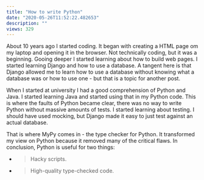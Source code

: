 ```yaml
---
title: "How to write Python"
date: "2020-05-26T11:52:22.482653"
description: ""
views: 329
---
```

About 10 years ago I started coding. It began with creating a HTML page
om my laptop and opening it in the browser. Not technically coding, but
it was a beginning. Gooing deeper I started learning about how to build
web pages. I started learning Django and how to use a database. A
tangent here is that Django allowed me to learn how to use a database
without knowing what a database was or how to use one - but that is a
topic for another post.

When I started at university I had a good comprehension of Python and
Java. I started learning Java and started using that in my Python code.
This is where the faults of Python became clear, there was no way to
write Python without massive amounts of tests. I started learning about
testing. I should have used mocking, but Django made it easy to just
test against an actual database.

That is where MyPy comes in - the type checker for Python. It
transformed my view on Python because it removed many of the critical
flaws. In conclusion, Python is useful for two things:

  - > Hacky scripts.

  - > High-quality type-checked code.
